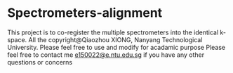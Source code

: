 # Spectrometers-alignment
This project is to co-register the multiple spectrometers into the identical k-space.
All the copyright@Qiaozhou XIONG, Nanyang Technological University. Please feel free to use and modify for acadamic purpose
Please feel free to contact me e150022@e.ntu.edu.sg if you have any other questions or concerns
